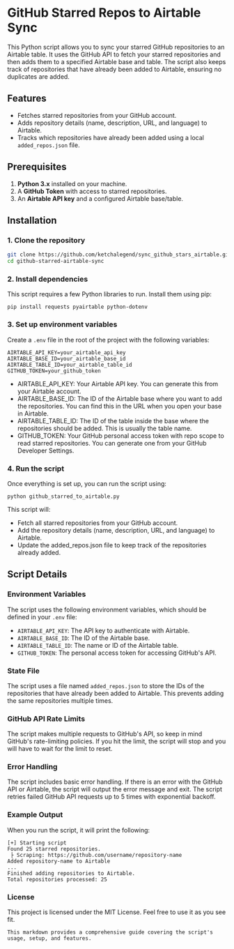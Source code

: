 # GitHub Starred Repos to Airtable Sync

This Python script allows you to sync your starred GitHub repositories to an Airtable table. It uses the GitHub API to fetch your starred repositories and then adds them to a specified Airtable base and table. The script also keeps track of repositories that have already been added to Airtable, ensuring no duplicates are added.

## Features
- Fetches starred repositories from your GitHub account.
- Adds repository details (name, description, URL, and language) to Airtable.
- Tracks which repositories have already been added using a local `added_repos.json` file.

## Prerequisites
1. **Python 3.x** installed on your machine.
2. A **GitHub Token** with access to starred repositories.
3. An **Airtable API key** and a configured Airtable base/table.

## Installation

### 1. Clone the repository

```bash
git clone https://github.com/ketchalegend/sync_github_stars_airtable.git
cd github-starred-airtable-sync
```

### 2. Install dependencies

This script requires a few Python libraries to run. Install them using pip:

````
pip install requests pyairtable python-dotenv
````

### 3. Set up environment variables

Create a `.env` file in the root of the project with the following variables:

````
AIRTABLE_API_KEY=your_airtable_api_key
AIRTABLE_BASE_ID=your_airtable_base_id
AIRTABLE_TABLE_ID=your_airtable_table_id
GITHUB_TOKEN=your_github_token
````

* AIRTABLE_API_KEY: Your Airtable API key. You can generate this from your Airtable account.
* AIRTABLE_BASE_ID: The ID of the Airtable base where you want to add the repositories. You can find this in the URL when you open your base in Airtable.
* AIRTABLE_TABLE_ID: The ID of the table inside the base where the repositories should be added. This is usually the table name.
* GITHUB_TOKEN: Your GitHub personal access token with repo scope to read starred repositories. You can generate one from your GitHub Developer Settings.

### 4. Run the script

Once everything is set up, you can run the script using:

`````
python github_starred_to_airtable.py
`````

This script will:

- Fetch all starred repositories from your GitHub account.
- Add the repository details (name, description, URL, and language) to Airtable.
- Update the added_repos.json file to keep track of the repositories already added.

## Script Details

### Environment Variables

The script uses the following environment variables, which should be defined in your `.env` file:

- `AIRTABLE_API_KEY`: The API key to authenticate with Airtable.
- `AIRTABLE_BASE_ID`: The ID of the Airtable base.
- `AIRTABLE_TABLE_ID`: The name or ID of the Airtable table.
- `GITHUB_TOKEN`: The personal access token for accessing GitHub's API.

### State File

The script uses a file named `added_repos.json` to store the IDs of the repositories that have already been added to Airtable. This prevents adding the same repositories multiple times.

### GitHub API Rate Limits

The script makes multiple requests to GitHub's API, so keep in mind GitHub's rate-limiting policies. If you hit the limit, the script will stop and you will have to wait for the limit to reset.

### Error Handling

The script includes basic error handling. If there is an error with the GitHub API or Airtable, the script will output the error message and exit. The script retries failed GitHub API requests up to 5 times with exponential backoff.

### Example Output

When you run the script, it will print the following:

````
[+] Starting script
Found 25 starred repositories.
 ├ Scraping: https://github.com/username/repository-name
Added repository-name to Airtable
...
Finished adding repositories to Airtable.
Total repositories processed: 25
````

### License

This project is licensed under the MIT License. Feel free to use it as you see fit.

````
This markdown provides a comprehensive guide covering the script's usage, setup, and features.
````




